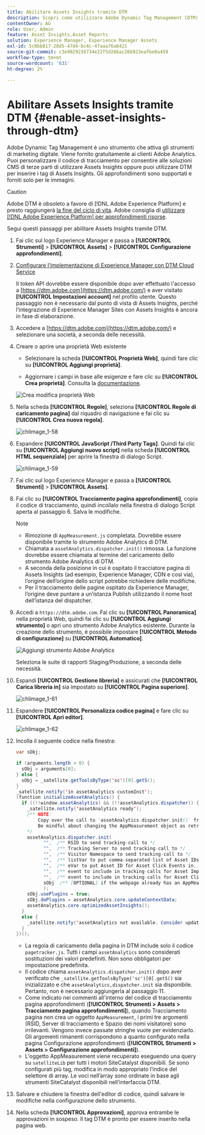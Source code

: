 ```yaml
---
title: Abilitare Assets Insights tramite DTM
description: Scopri come utilizzare Adobe Dynamic Tag Management (DTM) per abilitare Assets Insights.
contentOwner: AG
role: User, Admin
feature: Asset Insights,Asset Reports
solution: Experience Manager, Experience Manager Assets
exl-id: 5c0bb817-28d5-47d4-bc4c-47aaa76a8421
source-git-commit: c3e9029236734e22f5d266ac26b923eafbe0a459
workflow-type: tm+mt
source-wordcount: '631'
ht-degree: 2%

---
```


# Abilitare Assets Insights tramite DTM {#enable-asset-insights-through-dtm}

Adobe Dynamic Tag Management è uno strumento che attiva gli strumenti di marketing digitale. Viene fornito gratuitamente ai clienti Adobe Analytics. Puoi personalizzare il codice di tracciamento per consentire alle soluzioni CMS di terze parti di utilizzare Assets Insights oppure puoi utilizzare DTM per inserire i tag di Assets Insights. Gli approfondimenti sono supportati e forniti solo per le immagini.

>[!CAUTION]
>
>Adobe DTM è obsoleto a favore di [!DNL Adobe Experience Platform] e presto raggiungerà [la fine del ciclo di vita](https://medium.com/launch-by-adobe/dtm-plans-for-a-sunset-3c6aab003a6f). Adobe consiglia di [utilizzare [!DNL Adobe Experience Platform] per approfondimenti risorse](https://experienceleague.adobe.com/docs/experience-manager-learn/assets/advanced/asset-insights-launch-tutorial.html?lang=it).

Segui questi passaggi per abilitare Assets Insights tramite DTM.

1. Fai clic sul logo Experience Manager e passa a **[!UICONTROL Strumenti]** > **[!UICONTROL Assets]** > **[!UICONTROL Configurazione approfondimenti]**.
1. [Configurare l’implementazione di Experience Manager con DTM Cloud Service](/help/sites-administering/dtm.md)

   Il token API dovrebbe essere disponibile dopo aver effettuato l&#39;accesso a [https://dtm.adobe.com](https://dtm.adobe.com/) e aver visitato **[!UICONTROL Impostazioni account]** nel profilo utente. Questo passaggio non è necessario dal punto di vista di Assets Insights, perché l’integrazione di Experience Manager Sites con Assets Insights è ancora in fase di elaborazione.

1. Accedere a [https://dtm.adobe.com](https://dtm.adobe.com/) e selezionare una società, a seconda delle necessità.
1. Creare o aprire una proprietà Web esistente

   * Selezionare la scheda **[!UICONTROL Proprietà Web]**, quindi fare clic su **[!UICONTROL Aggiungi proprietà]**.

   * Aggiornare i campi in base alle esigenze e fare clic su **[!UICONTROL Crea proprietà]**. Consulta la [documentazione](https://experienceleague.adobe.com/docs/experience-manager-learn/getting-started-wknd-tutorial-develop/overview.html?lang=it).

   ![Crea modifica proprietà Web](assets/Create-edit-web-property.png)

1. Nella scheda **[!UICONTROL Regole]**, seleziona **[!UICONTROL Regole di caricamento pagina]** dal riquadro di navigazione e fai clic su **[!UICONTROL Crea nuova regola]**.

   ![chlimage_1-58](assets/chlimage_1-194.png)

1. Espandere **[!UICONTROL JavaScript /Third Party Tags]**. Quindi fai clic su **[!UICONTROL Aggiungi nuovo script]** nella scheda **[!UICONTROL HTML sequenziale]** per aprire la finestra di dialogo Script.

   ![chlimage_1-59](assets/chlimage_1-195.png)

1. Fai clic sul logo Experience Manager e passa a **[!UICONTROL Strumenti]** > **[!UICONTROL Assets]**.
1. Fai clic su **[!UICONTROL Tracciamento pagina approfondimenti]**, copia il codice di tracciamento, quindi incollalo nella finestra di dialogo Script aperta al passaggio 6. Salva le modifiche.

   >[!NOTE]
   >
   >* Rimozione di `AppMeasurement.js` completata. Dovrebbe essere disponibile tramite lo strumento Adobe Analytics di DTM.
   >* Chiamata a `assetAnalytics.dispatcher.init()` rimossa. La funzione dovrebbe essere chiamata al termine del caricamento dello strumento Adobe Analytics di DTM.
   >* A seconda della posizione in cui è ospitato il tracciatore pagina di Assets Insights (ad esempio, Experience Manager, CDN e così via), l’origine dell’origine dello script potrebbe richiedere delle modifiche.
   >* Per il tracciamento delle pagine ospitato da Experience Manager, l’origine deve puntare a un’istanza Publish utilizzando il nome host dell’istanza del dispatcher.

1. Accedi a `https://dtm.adobe.com`. Fai clic su **[!UICONTROL Panoramica]** nella proprietà Web, quindi fai clic su **[!UICONTROL Aggiungi strumento]** o apri uno strumento Adobe Analytics esistente. Durante la creazione dello strumento, è possibile impostare **[!UICONTROL Metodo di configurazione]** su **[!UICONTROL Automatico]**.

   ![Aggiungi strumento Adobe Analytics](assets/Add-Adobe-Analytics-Tool.png)

   Seleziona le suite di rapporti Staging/Produzione, a seconda delle necessità.

1. Espandi **[!UICONTROL Gestione libreria]** e assicurati che **[!UICONTROL Carica libreria in]** sia impostato su **[!UICONTROL Pagina superiore]**.

   ![chlimage_1-61](assets/chlimage_1-197.png)

1. Espandere **[!UICONTROL Personalizza codice pagina]** e fare clic su **[!UICONTROL Apri editor]**.

   ![chlimage_1-62](assets/chlimage_1-198.png)

1. Incolla il seguente codice nella finestra:

   ```Java
   var sObj;
   
   if (arguments.length > 0) {
     sObj = arguments[0];
   } else {
     sObj = _satellite.getToolsByType('sc')[0].getS();
   }
   _satellite.notify('in assetAnalytics customInit');
   (function initializeAssetAnalytics() {
     if ((!!window.assetAnalytics) && (!!assetAnalytics.dispatcher)) {
       _satellite.notify('assetAnalytics ready');
       /** NOTE:
           Copy over the call to 'assetAnalytics.dispatcher.init()' from Assets Pagetracker
           Be mindful about changing the AppMeasurement object as retrieved above.
       */
       assetAnalytics.dispatcher.init(
             "",  /** RSID to send tracking-call to */
             "",  /** Tracking Server to send tracking-call to */
             "",  /** Visitor Namespace to send tracking-call to */
             "",  /** listVar to put comma-separated-list of Asset IDs for Asset Impression Events in tracking-call, for example, 'listVar1' */
             "",  /** eVar to put Asset ID for Asset Click Events in, for example, 'eVar3' */
             "",  /** event to include in tracking-calls for Asset Impression Events, for example, 'event8' */
             "",  /** event to include in tracking-calls for Asset Click Events, for example, 'event7' */
             sObj  /** [OPTIONAL] if the webpage already has an AppMeasurement object, include the object here. If unspecified, Pagetracker Core shall create its own AppMeasurement object */
             );
       sObj.usePlugins = true;
       sObj.doPlugins = assetAnalytics.core.updateContextData;
       assetAnalytics.core.optimizedAssetInsights();
     }
     else {
       _satellite.notify('assetAnalytics not available. Consider updating the Custom Page Code', 4);
     }
   })();
   ```

   * La regola di caricamento della pagina in DTM include solo il codice `pagetracker.js`. Tutti i campi `assetAnalytics` sono considerati sostituzioni dei valori predefiniti. Non sono obbligatori per impostazione predefinita.
   * Il codice chiama `assetAnalytics.dispatcher.init()` dopo aver verificato che `_satellite.getToolsByType('sc')[0].getS()` sia inizializzato e che `assetAnalytics,dispatcher.init` sia disponibile. Pertanto, non è necessario aggiungerla al passaggio 11.
   * Come indicato nei commenti all&#39;interno del codice di tracciamento pagina approfondimenti (**[!UICONTROL Strumenti > Assets > Tracciamento pagina approfondimenti]**), quando Tracciamento pagina non crea un oggetto `AppMeasurement`, i primi tre argomenti (RSID, Server di tracciamento e Spazio dei nomi visitatore) sono irrilevanti. Vengono invece passate stringhe vuote per evidenziarlo.\
     Gli argomenti rimanenti corrispondono a quanto configurato nella pagina Configurazione approfondimenti (**[!UICONTROL Strumenti > Assets > Configurazione approfondimenti]**).
   * L&#39;oggetto AppMeasurement viene recuperato eseguendo una query su `satelliteLib` per tutti i motori SiteCatalyst disponibili. Se sono configurati più tag, modifica in modo appropriato l’indice del selettore di array. Le voci nell’array sono ordinate in base agli strumenti SiteCatalyst disponibili nell’interfaccia DTM.

1. Salvare e chiudere la finestra dell&#39;editor di codice, quindi salvare le modifiche nella configurazione dello strumento.
1. Nella scheda **[!UICONTROL Approvazioni]**, approva entrambe le approvazioni in sospeso. Il tag DTM è pronto per essere inserito nella pagina web.
